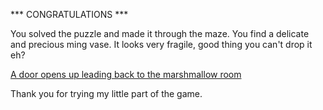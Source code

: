 *** CONGRATULATIONS ***

You solved the puzzle and made it through the maze.
You find a delicate and precious ming vase.
It looks very fragile, good thing you can't drop it eh?

[A door opens up leading back to the marshmallow room](../../marshmallow.md)

Thank you for trying my little part of the game.

